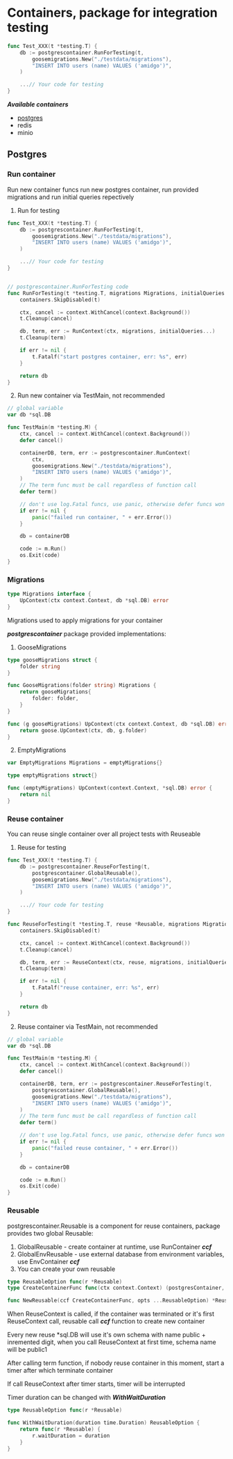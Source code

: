 # Containers, package for integration testing

```go
func Test_XXX(t *testing.T) {
	db := postgrescontainer.RunForTesting(t,
		goosemigrations.New("./testdata/migrations"),
		"INSERT INTO users (name) VALUES ('amidgo')",
	)

	...// Your code for testing
}
```

***Available containers***

- [postgres](README#Postgres)
- redis
- minio



## Postgres

### Run container

Run new container funcs run new postgres container, run provided migrations and run initial queries repectively

1. Run for testing
```go
func Test_XXX(t *testing.T) {
	db := postgrescontainer.RunForTesting(t,
		goosemigrations.New("./testdata/migrations"),
		"INSERT INTO users (name) VALUES ('amidgo')",
	)

	...// Your code for testing
}


// postgrescontainer.RunForTesting code
func RunForTesting(t *testing.T, migrations Migrations, initialQueries ...string) *sql.DB {
	containers.SkipDisabled(t)

	ctx, cancel := context.WithCancel(context.Background())
	t.Cleanup(cancel)

	db, term, err := RunContext(ctx, migrations, initialQueries...)
	t.Cleanup(term)

	if err != nil {
		t.Fatalf("start postgres container, err: %s", err)
	}

	return db
}
```

2. Run new container via TestMain, not recommended

```go
// global variable
var db *sql.DB

func TestMain(m *testing.M) {
	ctx, cancel := context.WithCancel(context.Background())
	defer cancel()

	containerDB, term, err := postgrescontainer.RunContext(
		ctx,
		goosemigrations.New("./testdata/migrations"),
		"INSERT INTO users (name) VALUES ('amidgo')",
	)
	// The term func must be call regardless of function call
	defer term()

	// don't use log.Fatal funcs, use panic, otherwise defer funcs won't be called
	if err != nil {
		panic("failed run container, " + err.Error())
	}

	db = containerDB

	code := m.Run()
	os.Exit(code)
}
```

### Migrations

```go
type Migrations interface {
	UpContext(ctx context.Context, db *sql.DB) error
}
```

Migrations used to apply migrations for your container

***postgrescontainer*** package provided implementations:

1. GooseMigrations

```go
type gooseMigrations struct {
	folder string
}

func GooseMigrations(folder string) Migrations {
	return gooseMigrations{
		folder: folder,
	}
}

func (g gooseMigrations) UpContext(ctx context.Context, db *sql.DB) error {
	return goose.UpContext(ctx, db, g.folder)
}
```

2. EmptyMigrations

```go
var EmptyMigrations Migrations = emptyMigrations{}

type emptyMigrations struct{}

func (emptyMigrations) UpContext(context.Context, *sql.DB) error {
	return nil
}
```

### Reuse container

You can reuse single container over all project tests with Reuseable

1. Reuse for testing

```go
func Test_XXX(t *testing.T) {
	db := postgrescontainer.ReuseForTesting(t,
		postgrescontainer.GlobalReusable(),
		goosemigrations.New("./testdata/migrations"),
		"INSERT INTO users (name) VALUES ('amidgo')",
	)

	...// Your code for testing
}

func ReuseForTesting(t *testing.T, reuse *Reusable, migrations Migrations, initialQueries ...string) *sql.DB {
	containers.SkipDisabled(t)

	ctx, cancel := context.WithCancel(context.Background())
	t.Cleanup(cancel)

	db, term, err := ReuseContext(ctx, reuse, migrations, initialQueries...)
	t.Cleanup(term)

	if err != nil {
		t.Fatalf("reuse container, err: %s", err)
	}

	return db
}
```

2. Reuse container via TestMain, not recommended

```go
// global variable
var db *sql.DB

func TestMain(m *testing.M) {
	ctx, cancel := context.WithCancel(context.Background())
	defer cancel()

	containerDB, term, err := postgrescontainer.ReuseForTesting(t,
		postgrescontainer.GlobalReusable(),
		goosemigrations.New("./testdata/migrations"),
		"INSERT INTO users (name) VALUES ('amidgo')",
	)
	// The term func must be call regardless of function call
	defer term()

	// don't use log.Fatal funcs, use panic, otherwise defer funcs won't be called
	if err != nil {
		panic("failed reuse container, " + err.Error())
	}

	db = containerDB

	code := m.Run()
	os.Exit(code)
}
```

### Reusable

postgrescontainer.Reusable is a component for reuse containers, package provides two global Reusable:

1. GlobalReusable - create container at runtime, use RunContainer ***ccf***
2. GlobalEnvReusable - use external database from environment variables, use EnvContainer ***ccf***
3. You can create your own reusable

```go
type ReusableOption func(r *Reusable)
type CreateContainerFunc func(ctx context.Context) (postgresContainer, error)

func NewReusable(ccf CreateContainerFunc, opts ...ReusableOption) *Reusable
```

When ReuseContext is called, if the container was terminated or it's first ReuseContext call, reusable call ***ccf*** function to create new container

Every new reuse *sql.DB will use it's own schema with name public + inremented digit, when you call ReuseContext at first time, schema name will be public1

After calling term function, if nobody reuse container in this moment, start a timer after which terminate container

If call ReuseContext after timer starts, timer will be interrupted

Timer duration can be changed with ***WithWaitDuration***

```go
type ReusableOption func(r *Reusable)

func WithWaitDuration(duration time.Duration) ReusableOption {
	return func(r *Reusable) {
		r.waitDuration = duration
	}
}
```
